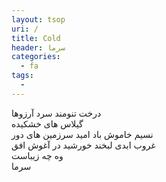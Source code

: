 ```yaml
---
layout: tsop
uri: /
title: Cold
header: سرما
categories:
  - fa
tags:
  - 
---
```


درخت تنومند سرد آرزوها  
گیلاس های خشکیده  
نسیم خاموش باد امید سرزمین های دور  
غروب ابدی لبخند خورشید در آغوش افق  
وه چه زیباست  
سرما
